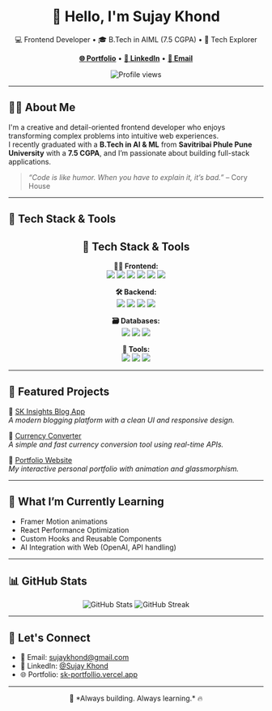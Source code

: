 <h1 align="center">👋 Hello, I'm Sujay Khond</h1>

<p align="center">
  💻 Frontend Developer • 🎓 B.Tech in AIML (7.5 CGPA) • 🚀 Tech Explorer  
</p>

<p align="center">
  <a href="https://sk-portfollio.vercel.app/" target="_blank"><strong>🌐 Portfolio</strong></a> • 
  <a href="https://www.linkedin.com/in/sujaykhond" target="_blank"><strong>🔗 LinkedIn</strong></a> • 
  <a href="mailto:sujaykhond@gmail.com"><strong>📧 Email</strong></a>
</p>

<p align="center">
  <img src="https://komarev.com/ghpvc/?username=sujaykhond&style=flat-square&color=blue" alt="Profile views" />
</p>

---

## 👨‍💻 About Me

I'm a creative and detail-oriented frontend developer who enjoys transforming complex problems into intuitive web experiences.  
I recently graduated with a **B.Tech in AI & ML** from **Savitribai Phule Pune University** with a **7.5 CGPA**, and I’m passionate about building full-stack applications.

> *“Code is like humor. When you have to explain it, it’s bad.”* – Cory House

---

## 🧰 Tech Stack & Tools

<h2 align="center">💼 Tech Stack & Tools</h2>
<p align="center">
  <strong>👨‍🎨 Frontend:</strong><br/>
  <img src="https://img.shields.io/badge/HTML5-E34F26?style=for-the-badge&logo=html5&logoColor=white"/>
  <img src="https://img.shields.io/badge/CSS3-1572B6?style=for-the-badge&logo=css3&logoColor=white"/>
  <img src="https://img.shields.io/badge/JavaScript-F7DF1E?style=for-the-badge&logo=javascript&logoColor=black"/>
  <img src="https://img.shields.io/badge/React-20232A?style=for-the-badge&logo=react&logoColor=61DAFB"/>
  <img src="https://img.shields.io/badge/Redux-764ABC?style=for-the-badge&logo=redux&logoColor=white"/>
  <img src="https://img.shields.io/badge/Tailwind-38B2AC?style=for-the-badge&logo=tailwind-css&logoColor=white"/>
</p>

<p align="center">
  <strong>🛠️ Backend:</strong><br/>
  <img src="https://img.shields.io/badge/Java-007396?style=for-the-badge&logo=java&logoColor=white"/>
  <img src="https://img.shields.io/badge/Spring%20Boot-6DB33F?style=for-the-badge&logo=spring-boot&logoColor=white"/>
  <img src="https://img.shields.io/badge/JWT-000000?style=for-the-badge&logo=json-web-tokens&logoColor=white"/>
  <img src="https://img.shields.io/badge/REST%20API-02569B?style=for-the-badge&logo=rest&logoColor=white"/>
</p>

<p align="center">
  <strong>🗃️ Databases:</strong><br/>
  <img src="https://img.shields.io/badge/MySQL-4479A1?style=for-the-badge&logo=mysql&logoColor=white"/>
  <img src="https://img.shields.io/badge/PostgreSQL-336791?style=for-the-badge&logo=postgresql&logoColor=white"/>
  <img src="https://img.shields.io/badge/Hibernate-59666C?style=for-the-badge&logo=hibernate&logoColor=white"/>
</p>

<p align="center">
  <strong>🧰 Tools:</strong><br/>
  <img src="https://img.shields.io/badge/Git-F05032?style=for-the-badge&logo=git&logoColor=white"/>
  <img src="https://img.shields.io/badge/Postman-FF6C37?style=for-the-badge&logo=postman&logoColor=white"/>
  <img src="https://img.shields.io/badge/VSCode-007ACC?style=for-the-badge&logo=visual-studio-code&logoColor=white"/>
</p>

---

## 📁 Featured Projects

📝 [SK Insights Blog App](https://sk-insights.vercel.app/)  
_A modern blogging platform with a clean UI and responsive design._

💸 [Currency Converter](https://currency-converter-one-kappa.vercel.app/)  
_A simple and fast currency conversion tool using real-time APIs._

🎨 [Portfolio Website](https://sk-portfollio.vercel.app/)  
_My interactive personal portfolio with animation and glassmorphism._

---

## 🚀 What I’m Currently Learning

- Framer Motion animations  
- React Performance Optimization  
- Custom Hooks and Reusable Components  
- AI Integration with Web (OpenAI, API handling)

---

## 📊 GitHub Stats

<p align="center">
  <img src="https://github-readme-stats.vercel.app/api?username=sujaykhond&show_icons=true&theme=tokyonight" alt="GitHub Stats" />
  <img src="https://github-readme-streak-stats.herokuapp.com/?user=sujaykhond&theme=tokyonight" alt="GitHub Streak" />
</p>

---

## 🤝 Let's Connect

- 📧 Email: [sujaykhond@gmail.com](mailto:sujaykhond@gmail.com)  
- 🔗 LinkedIn: [@Sujay Khond](https://www.linkedin.com/in/sujaykhond)  
- 🌐 Portfolio: [sk-portfollio.vercel.app](https://sk-portfollio.vercel.app/)

---

<p align="center">
  🚀 *Always building. Always learning.* 🔥
</p>
